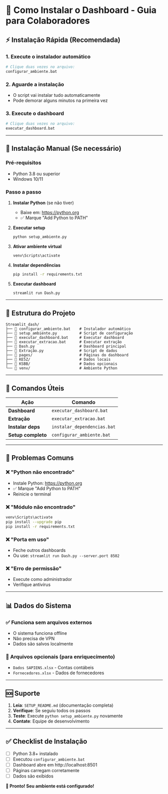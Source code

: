 # 🚀 Como Instalar o Dashboard - Guia para Colaboradores

## ⚡ Instalação Rápida (Recomendada)

### 1. Execute o instalador automático
```bash
# Clique duas vezes no arquivo:
configurar_ambiente.bat
```

### 2. Aguarde a instalação
- O script vai instalar tudo automaticamente
- Pode demorar alguns minutos na primeira vez

### 3. Execute o dashboard
```bash
# Clique duas vezes no arquivo:
executar_dashboard.bat
```

---

## 🔧 Instalação Manual (Se necessário)

### Pré-requisitos
- Python 3.8 ou superior
- Windows 10/11

### Passo a passo

1. **Instalar Python** (se não tiver)
   - Baixe em: https://python.org
   - ✅ Marque "Add Python to PATH"

2. **Executar setup**
   ```bash
   python setup_ambiente.py
   ```

3. **Ativar ambiente virtual**
   ```bash
   venv\Scripts\activate
   ```

4. **Instalar dependências**
   ```bash
   pip install -r requirements.txt
   ```

5. **Executar dashboard**
   ```bash
   streamlit run Dash.py
   ```

---

## 📁 Estrutura do Projeto

```
Streamlit_dash/
├── 📄 configurar_ambiente.bat    # Instalador automático
├── 📄 setup_ambiente.py          # Script de configuração
├── 📄 executar_dashboard.bat     # Executar dashboard
├── 📄 executar_extracao.bat      # Executar extração
├── 📄 Dash.py                    # Dashboard principal
├── 📄 Extração.py                # Script de dados
├── 📁 pages/                     # Páginas do dashboard
├── 📁 KE5Z/                      # Dados locais
├── 📁 KSBB/                      # Dados opcionais
└── 📁 venv/                      # Ambiente Python
```

---

## 🎯 Comandos Úteis

| Ação | Comando |
|------|---------|
| **Dashboard** | `executar_dashboard.bat` |
| **Extração** | `executar_extracao.bat` |
| **Instalar deps** | `instalar_dependencias.bat` |
| **Setup completo** | `configurar_ambiente.bat` |

---

## 🐛 Problemas Comuns

### ❌ "Python não encontrado"
- Instale Python: https://python.org
- ✅ Marque "Add Python to PATH"
- Reinicie o terminal

### ❌ "Módulo não encontrado"
```bash
venv\Scripts\activate
pip install --upgrade pip
pip install -r requirements.txt
```

### ❌ "Porta em uso"
- Feche outros dashboards
- Ou use: `streamlit run Dash.py --server.port 8502`

### ❌ "Erro de permissão"
- Execute como administrador
- Verifique antivírus

---

## 📊 Dados do Sistema

### ✅ Funciona sem arquivos externos
- O sistema funciona offline
- Não precisa de VPN
- Dados são salvos localmente

### 📁 Arquivos opcionais (para enriquecimento)
- `Dados SAPIENS.xlsx` - Contas contábeis
- `Fornecedores.xlsx` - Dados de fornecedores

---

## 🆘 Suporte

1. **Leia**: `SETUP_README.md` (documentação completa)
2. **Verifique**: Se seguiu todos os passos
3. **Teste**: Execute `python setup_ambiente.py` novamente
4. **Contate**: Equipe de desenvolvimento

---

## ✅ Checklist de Instalação

- [ ] Python 3.8+ instalado
- [ ] Executou `configurar_ambiente.bat`
- [ ] Dashboard abre em http://localhost:8501
- [ ] Páginas carregam corretamente
- [ ] Dados são exibidos

**🎉 Pronto! Seu ambiente está configurado!**
